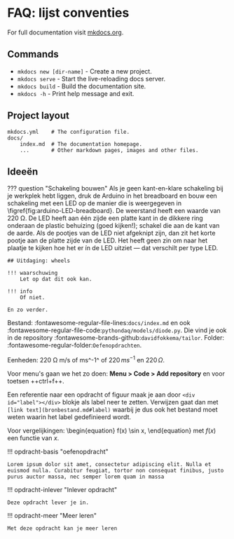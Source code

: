 # FAQ: lijst conventies

For full documentation visit [mkdocs.org](https://www.mkdocs.org).

## Commands

* `mkdocs new [dir-name]` - Create a new project.
* `mkdocs serve` - Start the live-reloading docs server.
* `mkdocs build` - Build the documentation site.
* `mkdocs -h` - Print help message and exit.

## Project layout

    mkdocs.yml    # The configuration file.
    docs/
        index.md  # The documentation homepage.
        ...       # Other markdown pages, images and other files.

## Ideeën

??? question "Schakeling bouwen"
    Als je geen kant-en-klare schakeling bij je werkplek hebt liggen, druk de Arduino in het breadboard en bouw een schakeling met een LED op de manier die is weergegeven in \figref{fig:arduino-LED-breadboard}. De weerstand heeft een waarde van 220 &Omega;. De LED heeft aan één zijde een platte kant in de dikkere ring onderaan de plastic behuizing (goed kijken!); schakel die aan de kant van de aarde. Als de pootjes van de LED niet afgeknipt zijn, dan zit het korte pootje aan de platte zijde van de LED. Het heeft geen zin om naar het plaatje te kijken hoe het er ín de LED uitziet &mdash; dat verschilt per type LED.

    ## Uitdaging: wheels

    !!! waarschuwing
        Let op dat dit ook kan.

    !!! info
        Of niet.

    En zo verder.

Bestand: :fontawesome-regular-file-lines:`docs/index.md` en ook :fontawesome-regular-file-code:`pythondaq/models/diode.py`. Die vind je ook in de repository :fontawesome-brands-github:`davidfokkema/tailor`. Folder: :fontawesome-regular-folder:`Oefenopdrachten`.

Eenheden: 220 &Omega; m/s of ms^-1^ of $220\,ms^{-1}$ en $220\,\Omega$.

<!-- Voor menu's kan misschien `Code -> Add repository` en voor toetsen ++ctrl+f++.
Of werkt dit? ++context-menu++ -> ++"Code"++ ++"Add repository"++ -->
Voor menu's gaan we het zo doen: **Menu > Code > Add repository** en voor toetsen ++ctrl+f++.

Een referentie naar een opdracht of figuur maak je aan door `<div id="label"></div>` blokje als label neer te zetten. Verwijzen gaat dan met `[link text](bronbestand.md#label)` waarbij je dus ook het bestand moet weten waarin het label gedefinieerd wordt.

Voor vergelijkingen:
\begin{equation}
f(x) \sin x,
\end{equation}
met $f(x)$ een functie van $x$.

!!! opdracht-basis "oefenopdracht"

    Lorem ipsum dolor sit amet, consectetur adipiscing elit. Nulla et
    euismod nulla. Curabitur feugiat, tortor non consequat finibus, justo
    purus auctor massa, nec semper lorem quam in massa

!!! opdracht-inlever "Inlever opdracht"

    Deze opdracht lever je in. 

!!! opdracht-meer "Meer leren"

    Met deze opdracht kan je meer leren